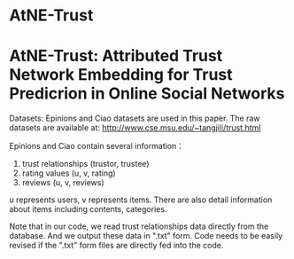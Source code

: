 # AtNE-Trust
# AtNE-Trust: Attributed Trust Network Embedding for Trust Predicrion in Online Social Networks

Datasets: Epinions and Ciao datasets are used in this paper. The raw datasets are available at: http://www.cse.msu.edu/~tangjili/trust.html

Epinions and Ciao contain several information：
1. trust relationships (trustor, trustee)
2. rating values (u, v, rating)
3. reviews (u, v, reviews)

u represents users, v represents items. There are also detail information about items including contents, categories.

Note that in our code, we read trust relationships data directly from the database. And we output these data in ".txt" form. Code needs to be easily revised if the ".txt" form files are directly fed into the code.
